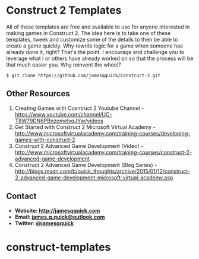 **Construct 2 Templates**
======


All of these templates are free and available to use for anyone interested in making games in Construct 2.  The idea here is to take one of these templates, tweek and customize some of the details to then be able to create a game quickly.  Why rewrite logic for a game when someone has already done it, right?  That's the point.  I encourage and challenge you to leverage what I or others have already worked on so that the process will be that much easier you.  Why reinvent the wheel?


```$ git clone https://github.com/jamesqquick/Construct-2.git ```

## **Other Resources**
1. Creating Games with Cosntruct 2 Youtube Channel - https://www.youtube.com/channel/UC-T8W79DN6PBnzomelvqJYw/videos
2. Get Started with Construct 2 Microsoft Virtual Academy - http://www.microsoftvirtualacademy.com/training-courses/developing-games-with-construct-2
3. Construct 2 Advanced Game Development (Video) - http://www.microsoftvirtualacademy.com/training-courses/construct-2-advanced-game-development
4. Construct 2 Advanced Game Development (Blog Series) - http://blogs.msdn.com/b/quick_thoughts/archive/2015/01/12/construct-2-advanced-game-development-microsoft-virtual-academy.asp



## **Contact** ##
* **Website: http://jamesqquick.com**
* **Email: james.q.quick@outlook.com**
* **Twitter: [@jamesqquick](https:**//**twitter.com/jamesqquick)** 

# construct-templates

